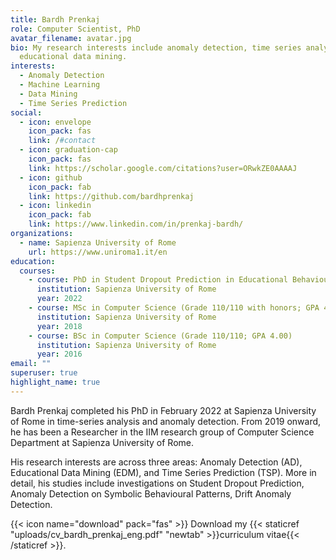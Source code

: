 ```yaml
---
title: Bardh Prenkaj
role: Computer Scientist, PhD
avatar_filename: avatar.jpg
bio: My research interests include anomaly detection, time series analysis,
  educational data mining.
interests:
  - Anomaly Detection
  - Machine Learning
  - Data Mining
  - Time Series Prediction
social:
  - icon: envelope
    icon_pack: fas
    link: /#contact
  - icon: graduation-cap
    icon_pack: fas
    link: https://scholar.google.com/citations?user=ORwkZE0AAAAJ
  - icon: github
    icon_pack: fab
    link: https://github.com/bardhprenkaj
  - icon: linkedin
    icon_pack: fab
    link: https://www.linkedin.com/in/prenkaj-bardh/
organizations:
  - name: Sapienza University of Rome
    url: https://www.uniroma1.it/en
education:
  courses:
    - course: PhD in Student Dropout Prediction in Educational Behavioural Time Series
      institution: Sapienza University of Rome
      year: 2022
    - course: MSc in Computer Science (Grade 110/110 with honors; GPA 4.00)
      institution: Sapienza University of Rome
      year: 2018
    - course: BSc in Computer Science (Grade 110/110; GPA 4.00)
      institution: Sapienza University of Rome
      year: 2016
email: ""
superuser: true
highlight_name: true
---
```

Bardh Prenkaj completed his PhD in February 2022 at Sapienza University of Rome in time-series analysis and anomaly detection. From 2019 onward, he has been a Researcher in the IIM research group of Computer Science Department at Sapienza University of Rome.

His research interests are across three areas: Anomaly Detection (AD), Educational Data Mining (EDM), and Time Series Prediction (TSP). More in detail, his studies include investigations on Student Dropout Prediction, Anomaly Detection on Symbolic Behavioural Patterns, Drift Anomaly Detection.


{{< icon name="download" pack="fas" >}} Download my {{< staticref "uploads/cv_bardh_prenkaj_eng.pdf" "newtab" >}}curriculum vitae{{< /staticref >}}.